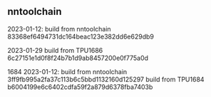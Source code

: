 ## nntoolchain

2023-01-12:
build from nntoolchain 83368ef6494731dc164beac123e382dd6e629db9

2023-01-29
build from TPU1686     6c27151e1d0f8f24b7b1d9ab8457200e0f775a0d

1684
2023-01-12:
build from nntoolchain 3ff9fb995a2fa37c113b6c5bbd1132160d125297
build from TPU1684     b6004199e6c6402cdfa59f2a879d6378fba7403b
